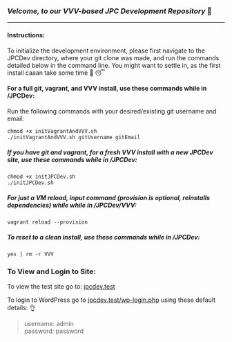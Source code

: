 ### *_Velcome, to our VVV-based JPC Development Repository_* :wave:
---
#### Instructions:
To initialize the development environment, please first navigate to the JPCDev directory, where your git clone was made, and run the commands detailed below in the command line. You might want to settle in, as the first install caaan take some time :popcorn: :sleeping:
  
#### For a full git, vagrant, and VVV install, use these commands while in /JPCDev:
Run the following commands with your desired/existing git username and email:  
```
chmod +x initVagrantAndVVV.sh
./initVagrantAndVVV.sh gitUsername gitEmail
```  

##### If you have git and vagrant, for a fresh VVV install with a new JPCDev site, use these commands while in /JPCDev:
```
chmod +x initJPCDev.sh
./initJPCDev.sh
```

##### For just a VM reload, input command (provision is optional, reinstalls dependencies) while while in /JPCDev/VVV:
``vagrant reload --provision``

##### To reset to a clean install, use these commands while in /JPCDev:
```
yes | rm -r VVV
```

### To View and Login to Site:

To view the test site go to: [jpcdev.test](jpcdev.test)

To login to WordPress go to [jpcdev.test/wp-login.php](jpcdev.test/wp-login) using these default details: :ok_hand:
>username: admin  
>password: password

